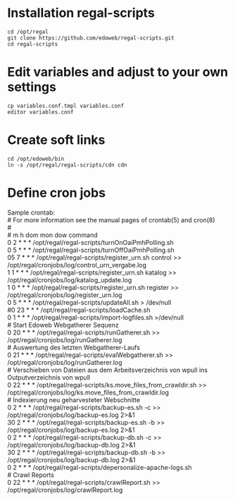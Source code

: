 # Installation regal-scripts  
    cd /opt/regal  
    git clone https://github.com/edoweb/regal-scripts.git  
    cd regal-scripts  
  
# Edit variables and adjust to your own settings  
    cp variables.conf.tmpl variables.conf  
    editor variables.conf  
      
# Create soft links  
    cd /opt/edoweb/bin  
    ln -s /opt/regal/regal-scripts/cdn cdn  
      
# Define cron jobs  
Sample crontab:  
    # For more information see the manual pages of crontab(5) and cron(8)  
    #   
    # m h  dom mon dow   command  
    0 2 * * * /opt/regal/regal-scripts/turnOnOaiPmhPolling.sh  
    0 5 * * * /opt/regal/regal-scripts/turnOffOaiPmhPolling.sh  
    05 7 * * * /opt/regal/regal-scripts/register_urn.sh control  >> /opt/regal/cronjobs/log/control_urn_vergabe.log  
    1 1 * * * /opt/regal/regal-scripts/register_urn.sh katalog >> /opt/regal/cronjobs/log/katalog_update.log  
    1 0 * * * /opt/regal/regal-scripts/register_urn.sh register >> /opt/regal/cronjobs/log/register_urn.log  
    0 5 * * * /opt/regal/regal-scripts/updateAll.sh > /dev/null  
    #0 23 * * * /opt/regal/regal-scripts/loadCache.sh  
    0 1 * * * /opt/regal/regal-scripts/import-logfiles.sh >/dev/null  
    # Start Edoweb Webgatherer Sequenz  
    0 20 * * * /opt/regal/regal-scripts/runGatherer.sh >> /opt/regal/cronjobs/log/runGatherer.log  
    # Auswertung des letzten Webgatherer-Laufs  
    0 21 * * * /opt/regal/regal-scripts/evalWebgatherer.sh >> /opt/regal/cronjobs/log/runGatherer.log  
    # Verschieben von Dateien aus dem Arbeitsverzeichnis von wpull ins Outputverzeichnis von wpull  
    0 22 * * * /opt/regal/regal-scripts/ks.move_files_from_crawldir.sh >> /opt/regal/cronjobs/log/ks.move_files_from_crawldir.log  
    # Indexierung neu geharvesteter Webschnitte  
    0 2 * * * /opt/regal/regal-scripts/backup-es.sh -c >> /opt/regal/cronjobs/log/backup-es.log 2>&1  
    30 2 * * * /opt/regal/regal-scripts/backup-es.sh -b >> /opt/regal/cronjobs/log/backup-es.log 2>&1  
    0 2 * * * /opt/regal/regal-scripts/backup-db.sh -c >> /opt/regal/cronjobs/log/backup-db.log 2>&1  
    30 2 * * * /opt/regal/regal-scripts/backup-db.sh -b >> /opt/regal/cronjobs/log/backup-db.log 2>&1  
    0 2 * * * /opt/regal/regal-scripts/depersonalize-apache-logs.sh  
    # Crawl Reports  
    0 22 * * * /opt/regal/regal-scripts/crawlReport.sh >> /opt/regal/cronjobs/log/crawlReport.log  
